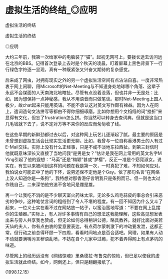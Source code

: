 # 虚拟生活的终结_◎应明

虚拟生活的终结

虚拟生活的终结

◎应明

大约三年前，我第一次给家中的电脑装了“猫”。起初无网可上，要拨长途去访问远在北京的BBS。记得首次登录上去时是个秋天的凌晨，盯着屏幕上黑色背景下一行行绿色字符逐一显现，真有一种既紧张又兴奋又期待的复杂感觉。

后来成了网虫，对拥有现实之外的另一个虚拟生活空间有点沾沾自喜。一度非常热衷于网上闲聊，用Microsoft的Net-Meeting与不知道身处地球哪个角落、这辈子永远不会谋面的人天南海北地瞎扯。尽管有点没着没落，但也并非一无是处：比如，因为想保持一点神秘感，我从不用语音而只做笔谈。那时Net-Meeting上国人极少，故chat起来只能用英语。不能不承认这对英文写作颇有裨益。因为人在网上，遣词造句文法拼写等都由不得你细细琢磨。比如你想用个文绉绉的词“挫折”来显得有文化，但忘了frustration怎么拼。你当然可以转身去查词典，但就是这当口几毛钱就下去了，说不定对方等不来你的反应而匆匆收了线。

在这些早期的新鲜劲都过去以后，对这种网上玩艺儿逐渐起了腻。最主要的原因是未曾想到虚拟生活会比现实生活更无聊。比如，我曾与一位自称香港男士的人有过E-Mail交往。实际上没有什么正经事，只是不咸不淡地东拉西扯。到第三封信时他就既意味深长又直接了当地问我“是男是女？”估计是我在网上常用的英文名字M Ying引起了他的遐想：“马英”还是“梅颖”甚或“梦樱”，反正一准是个窈窕淑女。说实在，有生以来被问到这样的问题在我是第一次，一时真犯了难，不知如何应对。我怕说女可能正中了他的下怀，说男还保不定他是个Gay。依了那句名言“在网络上没人知道你是—条狗”，我特想对那香港仔言明我只是条狗而已，但一则也太过作贱自己，二来深怕他穷追不舍地问是雌是雄。

再一个让我吃不消的是不少聊天室火药味太浓，无论多么鸡毛蒜皮的事总会引来恶劣的争吵。这种笔仗言词的粗俗到了令人不堪的程度。有一回不知因为什么又斗了起来，一位义士实在看不过在网站放一帖子，以蛮治蛮地写道：“不要在网上乱摆你的生殖器。”实际上，有人对许多事情有自己的想法这我能理解，这些高见想发表出来与旁人共享我也赞成，但无论如何总得稍讲公德，略具教养。就好比面对美若天仙的夫人，你有点由衷的爱意要表达，有点荷尔蒙刺激下的冲动要发泄，这都正常。但行动之前总得环顾一下四周，看看时间地点是否合适吧。同理，如果有人动不动就要满嘴污言秽语乱喷，不妨在自个儿家中过瘾，犯不着弄得网上有点茅坑的味道。

尽管网上的经历远没有《网络惊魂》里桑德拉·布鲁克的惊险，但已足以使我的虚拟生活就此终结。如今，网倒还上，但只是翻翻报纸了。

(1998.12.15)